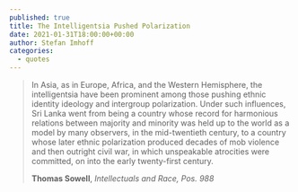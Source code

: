 ```yaml
---
published: true
title: The Intelligentsia Pushed Polarization
date: 2021-01-31T18:00:00+00:00
author: Stefan Imhoff
categories:
  - quotes
---
```


> In Asia, as in Europe, Africa, and the Western Hemisphere, the intelligentsia have been prominent among those pushing ethnic identity ideology and intergroup polarization. Under such influences, Sri Lanka went from being a country whose record for harmonious relations between majority and minority was held up to the world as a model by many observers, in the mid-twentieth century, to a country whose later ethnic polarization produced decades of mob violence and then outright civil war, in which unspeakable atrocities were committed, on into the early twenty-first century.
>
> **Thomas Sowell**, _Intellectuals and Race, Pos. 988_

